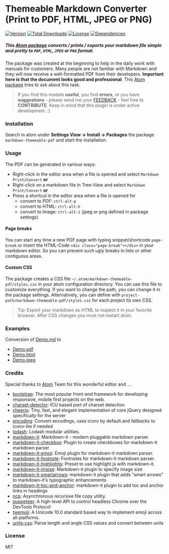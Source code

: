 Themeable Markdown Converter (Print to PDF, HTML, JPEG or PNG)
==============================================================

[![Version](https://img.shields.io/apm/v/markdown-themeable-pdf.svg)](https://github.com/cakebake/markdown-themeable-pdf/releases) [![Total Downloads](https://img.shields.io/apm/dm/markdown-themeable-pdf.svg)](https://atom.io/packages/markdown-themeable-pdf) [![License](https://img.shields.io/apm/l/markdown-themeable-pdf.svg)](https://github.com/cakebake/markdown-themeable-pdf/blob/master/package.json#L14) [![Dependencies](https://img.shields.io/david/cakebake/markdown-themeable-pdf.svg)](https://github.com/cakebake/markdown-themeable-pdf/blob/master/package.json#L18)

##### This [Atom package](https://atom.io/packages/markdown-themeable-pdf) converts / prints / exports your markdown file simple and pretty to `PDF`, `HTML`, `JPEG` or `PNG` format.

The package was created at the beginning to help in the daily work with manuals for customers. Many people are not familiar with Markdown and they will now receive a well-formatted PDF from their developers. **Important here is that the document looks good and professional**. This [Atom package](https://atom.io/packages/markdown-themeable-pdf) tries to ask about this task.

> If you find this module **useful**, you find **errors**, or you have **suggestions** - please send me your [FEEDBACK](https://github.com/cakebake/markdown-themeable-pdf/issues/new) - feel free to **CONTRIBUTE**. Keep in mind that this plugin is under active development. :)

### Installation

Search in atom under **Settings View -> Install -> Packages** the package `markdown-themeable-pdf` and start the installation.

### Usage

The PDF can be generated in various ways:

-	Right-click in the editor area when a file is opened and select `Markdown Print/Convert` **or**
-	Right-click on a markdown file in Tree-View and select `Markdown Print/Convert` **or**
-	Press a shortcut in the editor area when a file is opened for
	-	convert to PDF: `ctrl-alt-p`
	-	convert to HTML: `ctrl-alt-h`
	-	convert to Image: `ctrl-alt-i` (jpeg or png defined in package settings)

#### Page breaks

You can start any time a new PDF page with typing snippet/shortcode `page-break` or insert the HTML-Code `<div class="page-break"></div>` in your markdown editor. So you can prevent such ugly breaks in lists or other contiguous areas.

#### Custom CSS

The package creates a CSS file `~/.atom/markdown-themeable-pdf/styles.css` in your atom configuration directory. You can use this file to customize everything. If you want to change the path, you can change it in the package settings. Alternatively, you can define with `project-path/markdown-themeable-pdf/styles.css` for each project its own CSS.

> Tip: Export your markdown as HTML to inspect it in your favorite browser. After CSS changes you must not restart atom.

### Examples

Conversion of [Demo.md](https://github.com/cakebake/markdown-themeable-pdf/raw/rewrite/spec/markdown/Demo.md) to

-	[Demo.pdf](https://github.com/cakebake/markdown-themeable-pdf/raw/rewrite/spec/markdown/Demo.pdf)
-	[Demo.html](https://github.com/cakebake/markdown-themeable-pdf/raw/rewrite/spec/markdown/Demo.html)
-	[Demo.jpeg](https://github.com/cakebake/markdown-themeable-pdf/raw/rewrite/spec/markdown/Demo.jpeg)

### Credits

Special thanks to [Atom](https://atom.io/) Team for this wonderful editor and ...

- [bootstrap](https://ghub.io/bootstrap): The most popular front-end framework for developing responsive, mobile first projects on the web.
- [charset-detector](https://ghub.io/charset-detector): ICU based port of charset detection
- [cheerio](https://ghub.io/cheerio): Tiny, fast, and elegant implementation of core jQuery designed specifically for the server
- [encoding](https://ghub.io/encoding): Convert encodings, uses iconv by default and fallbacks to iconv-lite if needed
- [lodash](https://ghub.io/lodash): Lodash modular utilities.
- [markdown-it](https://ghub.io/markdown-it): Markdown-it - modern pluggable markdown parser.
- [markdown-it-checkbox](https://ghub.io/markdown-it-checkbox): Plugin to create checkboxes for markdown-it markdown parser
- [markdown-it-emoji](https://ghub.io/markdown-it-emoji): Emoji plugin for markdown-it markdown parser.
- [markdown-it-footnote](https://ghub.io/markdown-it-footnote): Footnotes for markdown-it markdown parser.
- [markdown-it-highlightjs](https://ghub.io/markdown-it-highlightjs): Preset to use highlight.js with markdown-it.
- [markdown-it-imsize](https://ghub.io/markdown-it-imsize): Markdown-it plugin to specify image size
- [markdown-it-smartarrows](https://ghub.io/markdown-it-smartarrows): markdown-it plugin that adds &quot;smart arrows&quot; to markdown-it&#39;s typographic enhancements
- [markdown-it-toc-and-anchor](https://ghub.io/markdown-it-toc-and-anchor): markdown-it plugin to add toc and anchor links in headings
- [ncp](https://ghub.io/ncp): Asynchronous recursive file copy utility.
- [puppeteer](https://ghub.io/puppeteer): A high-level API to control headless Chrome over the DevTools Protocol
- [twemoji](https://ghub.io/twemoji): A Unicode 10.0 standard based way to implement emoji across all platforms.
- [units-css](https://ghub.io/units-css): Parse length and angle CSS values and convert between units

### License

MIT
